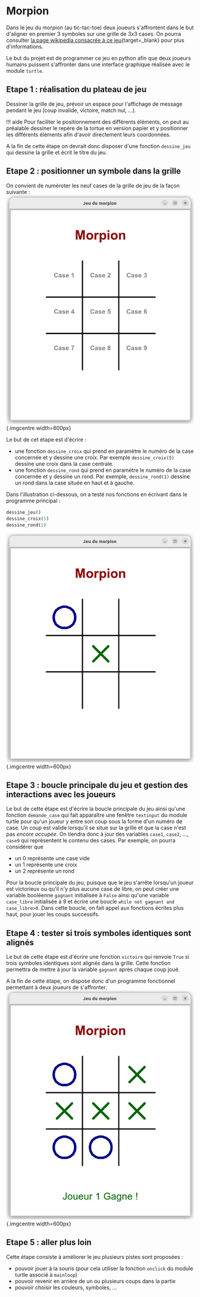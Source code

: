 # Morpion


Dans le jeu du morpion (au tic-tac-toe)  deux joueurs s'affrontent dans le but d'aligner en premier  3 symboles sur une grille de 3x3 cases. 
On pourra consulter [la page wikipedia consacrée à ce jeu](https://fr.wikipedia.org/wiki/Tic-tac-toe){target=_blank} pour plus d'informations.

Le but du projet est de programmer ce jeu en python afin que deux joueurs humains puissent s'affronter dans une interface graphique réalisée avec le module `turtle`. 

## Etape 1 : réalisation du plateau de jeu
Dessiner la grille de jeu, prévoir un espace pour l'affichage de message pendant le jeu (coup invalide, victoire, match nul, ...).

!!! aide
    Pour faciliter le positionnement des différents éléments, on peut au préalable dessiner le repère de la tortue en version papier et y positionner les différents éléments afin d'avoir directement leurs coordonnées.

A la fin de cette étape on devrait donc disposer d'une fonction `dessine_jeu` qui dessine la grille et écrit le titre du jeu.

## Etape 2 : positionner un symbole dans la grille

On convient de numéroter les neuf cases de la grille de jeu de la façon suivante :
![plateau gomoku](../images/Projets/morpion1.png){.imgcentre width=600px}

Le but de cet étape est d'écrire :

* une fonction `dessine_croix` qui prend en paramètre le numéro de la case concernée et y dessine une croix. Par exemple `dessine_croix(5)` dessine une croix dans la case centrale.
* une fonction `dessine_rond` qui prend en paramètre le numéro de la case concernée et y dessine un rond. Par exemple, `dessine_rond(1)` dessine un rond dans la case située en haut et à gauche.

    
Dans l'illustration ci-dessous, on a testé nos fonctions en écrivant dans le programme principal :
```python
dessine_jeu()
dessine_croix(5)
dessine_rond(1)
```
![plateau gomoku](../images/Projets/morpion2.png){.imgcentre width=600px}


## Etape 3 : boucle principale du jeu et gestion des interactions avec les joueurs

Le but de cette étape est d'écrire la boucle principale du jeu ainsi qu'une fonction `demande_case` qui fait apparaître une fenêtre `textinput` du module turtle pour qu'un joueur y entre son coup sous la forme d'un numéro de case.
Un coup est valide lorsqu'il se situe sur la grille et que la case n'est pas *encore occupée*. On tiendra donc à jour des variables `case1`, `case2`, ..., `case9` qui représentent le contenu des cases. Par exemple, on pourra considérer que

* un 0 représente une case vide
* un 1 représente une croix
* un 2 représente un rond

Pour la boucle principale du jeu, puisque que le jeu s'arrête lorsqu'un joueur est victorieux ou qu'il n'y plus aucune case de libre, on peut  créer une variable booléenne `gagnant` initialisée à `False` ainsi qu'une variable `case_libre` initialisée à 9 et écrire une boucle `while not gagnant and case_libre>0`. Dans cette boucle, on fait appel aux fonctions écrites plus haut, pour jouer les coups successifs.

## Etape 4 : tester si trois symboles identiques sont alignés

Le but de cette étape est d'écrire une fonction `victoire` qui  renvoie `True` si trois symboles identiques sont alignés dans la grille. Cette fonction permettra de mettre à jour la variable `gagnant` après chaque coup joué.


A la fin de cette étape, on dispose donc d'un programme fonctionnel permettant à deux joueurs de s'affronter.
![plateau gomoku](../images/Projets/morpion3.png){.imgcentre width=600px}


## Etape 5 : aller plus loin

Cette étape consiste à améliorer le jeu plusieurs pistes sont proposées :

* pouvoir jouer à la souris (pour cela utiliser la fonction `onclick` du module turtle associé à `mainloop`)
* pouvoir revenir en arrière de un ou plusieurs coups dans la partie
* pouvoir choisir les couleurs, symboles, ...

